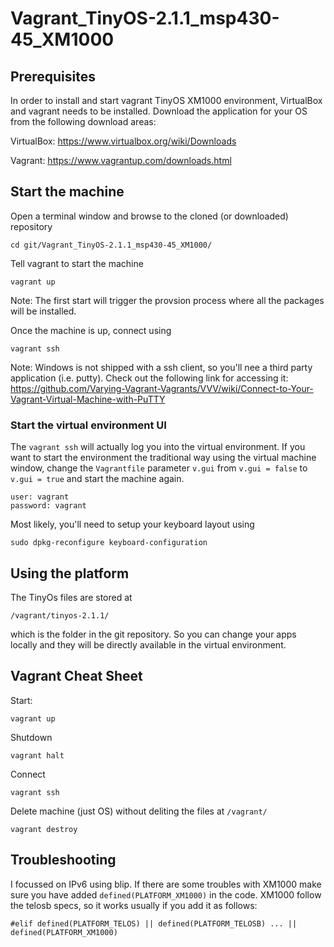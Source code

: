 # Vagrant_TinyOS-2.1.1_msp430-45_XM1000

Prerequisites
--------
In order to install and start vagrant TinyOS XM1000 environment, VirtualBox and vagrant needs to be installed. Download the application for your OS from the following download areas:

VirtualBox: https://www.virtualbox.org/wiki/Downloads

Vagrant: https://www.vagrantup.com/downloads.html

Start the machine
--------
Open a terminal window and browse to the cloned (or downloaded) repository

    cd git/Vagrant_TinyOS-2.1.1_msp430-45_XM1000/

Tell vagrant to start the machine

    vagrant up

Note: The first start will trigger the provsion process where all the packages will be installed.

Once the machine is up, connect using 

    vagrant ssh

Note: Windows is not shipped with a ssh client, so you'll nee a third party application (i.e. putty). Check out the following link for accessing it: https://github.com/Varying-Vagrant-Vagrants/VVV/wiki/Connect-to-Your-Vagrant-Virtual-Machine-with-PuTTY

### Start the virtual environment UI
The `vagrant ssh` will actually log you into the virtual environment. If you want to start the environment the traditional way using the virtual machine window, change the `Vagrantfile` parameter `v.gui` from  `v.gui = false` to  `v.gui = true` and start the machine again.

    user: vagrant
    password: vagrant

Most likely, you'll need to setup your keyboard layout using

    sudo dpkg-reconfigure keyboard-configuration

Using the platform
--------
The TinyOs files are stored at 

    /vagrant/tinyos-2.1.1/

which is the folder in the git repository. So you can change your apps locally and they will be directly available in the virtual environment.

Vagrant Cheat Sheet
--------
Start:

    vagrant up

Shutdown

    vagrant halt

Connect

    vagrant ssh

Delete machine (just OS) without deliting the files at `/vagrant/`

    vagrant destroy


Troubleshooting
-----
I focussed on IPv6 using blip. If there are some troubles with XM1000 make sure you have added `defined(PLATFORM_XM1000)` in the code. XM1000 follow the telosb specs, so it works usually if you add it as follows:

    #elif defined(PLATFORM_TELOS) || defined(PLATFORM_TELOSB) ... || defined(PLATFORM_XM1000)
